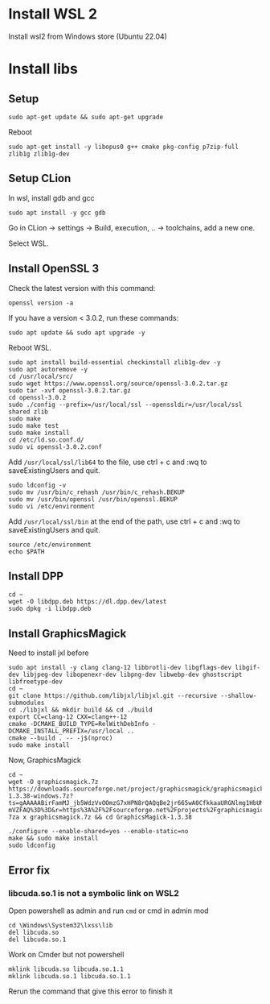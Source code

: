 # Install WSL 2

Install wsl2 from Windows store (Ubuntu 22.04)

# Install libs

## Setup

```
sudo apt-get update && sudo apt-get upgrade
```

Reboot

```
sudo apt-get install -y libopus0 g++ cmake pkg-config p7zip-full zlib1g zlib1g-dev
```

## Setup CLion

In wsl, install gdb and gcc

```
sudo apt install -y gcc gdb
```

Go in CLion -> settings -> Build, execution, .. -> toolchains, add a new one.

Select WSL.

## Install OpenSSL 3

Check the latest version with this command:

```
openssl version -a
```

If you have a version < 3.0.2, run these commands:

```
sudo apt update && sudo apt upgrade -y
```

Reboot WSL.

```
sudo apt install build-essential checkinstall zlib1g-dev -y
sudo apt autoremove -y
cd /usr/local/src/
sudo wget https://www.openssl.org/source/openssl-3.0.2.tar.gz
sudo tar -xvf openssl-3.0.2.tar.gz
cd openssl-3.0.2
sudo ./config --prefix=/usr/local/ssl --openssldir=/usr/local/ssl shared zlib
sudo make
sudo make test
sudo make install
cd /etc/ld.so.conf.d/
sudo vi openssl-3.0.2.conf
```

Add `/usr/local/ssl/lib64` to the file, use ctrl + c and :wq to saveExistingUsers and quit.

```
sudo ldconfig -v
sudo mv /usr/bin/c_rehash /usr/bin/c_rehash.BEKUP
sudo mv /usr/bin/openssl /usr/bin/openssl.BEKUP
sudo vi /etc/environment
```

Add `/usr/local/ssl/bin` at the end of the path, use ctrl + c and :wq to saveExistingUsers and quit.

```
source /etc/environment
echo $PATH
```

## Install DPP

```
cd ~
wget -O libdpp.deb https://dl.dpp.dev/latest
sudo dpkg -i libdpp.deb
```

## Install GraphicsMagick

Need to install jxl before

```
sudo apt install -y clang clang-12 libbrotli-dev libgflags-dev libgif-dev libjpeg-dev libopenexr-dev libpng-dev libwebp-dev ghostscript libfreetype-dev
cd ~
git clone https://github.com/libjxl/libjxl.git --recursive --shallow-submodules
cd ./libjxl && mkdir build && cd ./build
export CC=clang-12 CXX=clang++-12
cmake -DCMAKE_BUILD_TYPE=RelWithDebInfo -DCMAKE_INSTALL_PREFIX=/usr/local ..
cmake --build . -- -j$(nproc)
sudo make install
```

Now, GraphicsMagick

```
cd ~
wget -O graphicsmagick.7z https://downloads.sourceforge.net/project/graphicsmagick/graphicsmagick/1.3.38/GraphicsMagick-1.3.38-windows.7z?ts=gAAAAABirFamMJ_jb5WdzVvOOmzG7xHPN8rQAQqBe2jr665wA0CfkkaaURGNlmg1HbUMVfihocjfWVGpJzVf8j7PfFj-mVZFAQ%3D%3D&r=https%3A%2F%2Fsourceforge.net%2Fprojects%2Fgraphicsmagick%2Ffiles%2Flatest%2Fdownload
7za x graphicsmagick.7z && cd GraphicsMagick-1.3.38

./configure --enable-shared=yes --enable-static=no
make && sudo make install
sudo ldconfig
```

## Error fix

### libcuda.so.1 is not a symbolic link on WSL2

Open powershell as admin and run `cmd` or cmd in admin mod

```
cd \Windows\System32\lxss\lib
del libcuda.so
del libcuda.so.1
```

Work on Cmder but not powershell
```
mklink libcuda.so libcuda.so.1.1
mklink libcuda.so.1 libcuda.so.1.1
```

Rerun the command that give this error to finish it